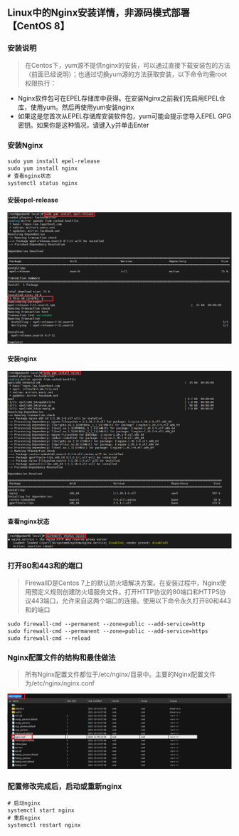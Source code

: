 ## Linux中的Nginx安装详情，非源码模式部署【CentOS 8】

### 安装说明
> 在Centos下，yum源不提供nginx的安装，可以通过直接下载安装包的方法（前面已经说明）；也通过切换yum源的方法获取安装，以下命令均需root权限执行：
* Nginx软件包可在EPEL存储库中获得。在安装Nginx之前我们先启用EPEL仓库，使用yum。然后再使用yum安装nginx
* 如果这是您首次从EPEL存储库安装软件包，yum可能会提示您导入EPEL GPG密钥。如果你是这种情况，请键入y并单击Enter

### 安装Nginx
```shell
sudo yum install epel-release
sudo yum install nginx
# 查看nginx状态
systemctl status nginx
```

#### 安装epel-release
![安装epel-release](../resource/nginx/nginx-安装epel-release.png)

#### 安装nginx
![安装nginx](../resource/nginx/nginx-安装nginx.png)

#### 查看nginx状态
![通过systemctl查询nginx状态](../resource/nginx/nginx-通过systemctl查询nginx状态.png)


### 打开80和443和的端口
> FirewallD是Centos 7上的默认防火墙解决方案。在安装过程中，Nginx使用预定义规则创建防火墙服务文件。打开HTTP协议的80端口和HTTPS协议443端口，允许来自这两个端口的连接。使用以下命令永久打开80和443和的端口
```shell
sudo firewall-cmd --permanent --zone=public --add-service=http
sudo firewall-cmd --permanent --zone=public --add-service=https
sudo firewall-cmd --reload
```

### Nginx配置文件的结构和最佳做法
> 所有Nginx配置文件都位于/etc/nginx/目录中。主要的Nginx配置文件为/etc/nginx/nginx.conf

![nginx主要配置文件位置](../resource/nginx/nginx-nginx主要配置文件位置.png)


### 配置修改完成后，启动或重新nginx
```shell
# 启动nginx
systemctl start nginx
# 重启nginx
systemctl restart nginx
```